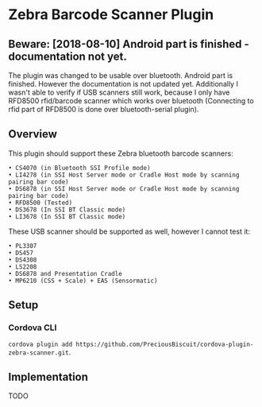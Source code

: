 # Zebra Barcode Scanner Plugin

## Beware: \[2018-08-10\] Android part is finished - documentation not yet.
The plugin was changed to be usable over bluetooth. Android part is finished.
However the documentation is not updated yet. Additionally I wasn't able to verify if USB scanners still work,
because I only have RFD8500 rfid/barcode scanner which works over bluetooth
(Connecting to rfid part of RFD8500 is done over bluetooth-serial plugin).

## Overview
This plugin should support these Zebra bluetooth barcode scanners:
```
• CS4070 (in Bluetooth SSI Profile mode)
• LI4278 (in SSI Host Server mode or Cradle Host mode by scanning pairing bar code)
• DS6878 (in SSI Host Server mode or Cradle Host mode by scanning pairing bar code)
• RFD8500 (Tested)
• DS3678 (In SSI BT Classic mode)
• LI3678 (In SSI BT Classic mode)
```
These USB scanner should be supported as well, however I cannot test it:
```
• PL3307
• DS457
• DS4308
• LS2208
• DS6878 and Presentation Cradle
• MP6210 (CSS + Scale) + EAS (Sensormatic)
```

## Setup
### Cordova CLI
`cordova plugin add https://github.com/PreciousBiscuit/cordova-plugin-zebra-scanner.git`.

## Implementation
TODO
